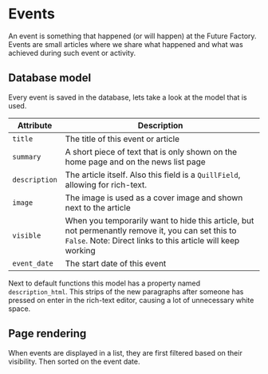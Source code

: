 # Events
An event is something that happened (or will happen) at the Future Factory. Events are small articles where we share
what happened and what was achieved during such event or activity.

## Database model
Every event is saved in the database, lets take a look at the model that is used.

| Attribute     | Description                                                                                                                                                      |
|---------------|------------------------------------------------------------------------------------------------------------------------------------------------------------------|
| `title`       | The title of this event or article                                                                                                                               |
| `summary`     | A short piece of text that is only shown on the home page and on the news list page                                                                              |
| `description` | The article itself. Also this field is a `QuillField`, allowing for rich-text.                                                                                   |
| `image`       | The image is used as a cover image and shown next to the article                                                                                                 |
| `visible`     | When you temporarily want to hide this article, but not permenantly remove it, you can set this to `False`. Note: Direct links to this article will keep working |
| `event_date`  | The start date of this event                                                                                                                                     |

Next to default functions this model has a property named `description_html`. This strips of the new paragraphs after 
someone has pressed on enter in the rich-text editor, causing a lot of unnecessary white space.

## Page rendering
When events are displayed in a list, they are first filtered based on their visibility. Then sorted on the event date. 